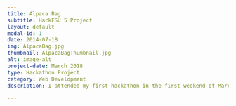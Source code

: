 ```yaml
---
title: Alpaca Bag
subtitle: HackFSU 5 Project
layout: default
modal-id: 1
date: 2014-07-18
img: AlpacaBag.jpg
thumbnail: AlpacaBagThumbnail.jpg
alt: image-alt
project-date: March 2018
type: Hackathon Project
category: Web Development
description: I attended my first hackathon in the first weekend of March with three of my friends who also hadn't been to one, and we built a web application called Alpaca Bag. This is a travel board application inspired by those posters where you scratch off countries you've visited. </br></br> Built with D3.js, HTML, CSS, jQuery, ajax, and Javascript, the app lets you mark countries you have visited to, and on countries you have yet to select, then an image from Flickr appears in a tooltip while telling the user to "Pack their bags!" The user is then able to save their map as a png to save for printing, or to share with their friends.</br></br> Try out <a href="http://alpacabag.net" target="_blank">AlpacaBag</a>!

---
```


